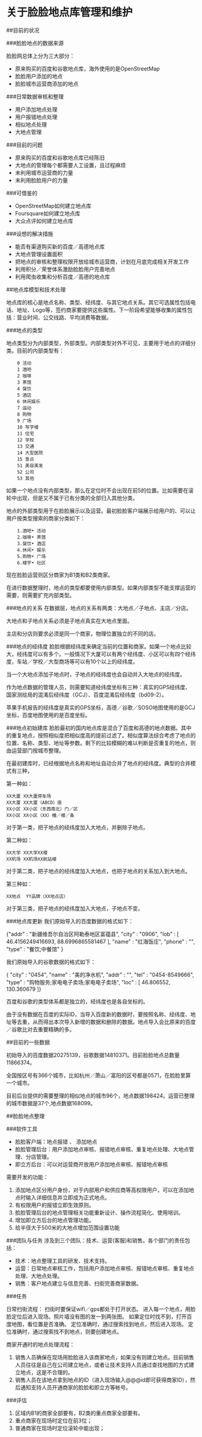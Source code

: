 
	
关于脸脸地点库管理和维护
=============

##目前的状况

###脸脸地点的数据来源

脸脸网总体上分为三大部分：

* 原来购买的百度和谷歌地点库，海外使用的是OpenStreetMap
* 脸脸用户添加的地点
* 脸脸城市运营商添加的地点


###日常数据审核和整理

* 用户添加地点处理
* 用户报错地点处理
* 相似地点处理
* 大地点管理

###目前的问题
* 原来购买的百度和谷歌地点库已经陈旧
* 大地点的管理每个都需要人工设置，且过程麻烦
* 未利用城市运营商的力量
* 未利用脸脸用户的力量

###可借鉴的
* OpenStreetMap如何建立地点库
* Foursquare如何建立地点库
* 大众点评如何建立地点库

###设想的解决措施
* 能否有渠道购买新的百度／高德地点库
* 大地点管理设置面积
* 把地点的审核和整理权限开放给城市运营商，计划在月底完成相关开发工作
* 利用积分／荣誉体系激励脸脸用户完善地点
* 利用爬虫收集和分析百度／高德的地点库




##地点库模型和技术处理

地点库的核心是地点名称、类型、经纬度、与其它地点关系。其它可选属性包括电话、地址、Logo等，签约商家要提供这些属性。下一阶段希望能够收集的属性包括：营业时间、公交线路、平均消费等数据。

###地点的类型

地点类型分为内部类型，外部类型。内部类型对外不可见，主要用于地点的详细分类。目前的内部类型有：
		
		0 活动
		1 酒吧
		2 咖啡
		3 茶馆
		4 餐饮
		5 酒店
		6 休闲娱乐
		7 运动
		8 购物
		9 广场
		10 写字楼
		11 住宅
		12 学校
		13 交通
		14 大型医院
		15 景点
		51 美容美发
		52 公司
		53 其他
如果一个地点没有内部类型，那么在定位时不会出现在前5的位置。比如需要在滚轮中出现，但是又不属于已有分类的全部归入其他分类。

地点的外部类型用于在脸脸展示以及运营。最初脸脸客户端展示给用户的、可以让用户按类型搜索的商家分类如下：

		1.酒吧• 活动
		2.咖啡• 茶馆   
		3.餐饮• 酒店
		4.休闲• 娱乐
		5.购物• 广场
		6.楼宇• 社区

现在脸脸运营则区分商家为B1类和B2类商家。

在进行数据整理时，地点的类型都要使用内部类型。如果内部类型不能支撑运营的需要，则需要扩充内部类型。

###地点的关系
在数据层，地点的关系有两类：大地点／子地点、主店／分店。

大地点和子地点关系必须是子地点真实在大地点里面。

主店和分店则要求必须是同一个商家，物理位置独立的不同的店。

###地点的经纬度
脸脸根据经纬度来确定当前的位置和商家。如果一个地点比较大，经纬度可以有多个。一般情况下大厦可以有两个经纬度、小区可以有四个经纬度，车站／学校／大型商场等可以有10个以上的经纬度。

当一个大地点添加子地点时，子地点的经纬度也会自动并入大地点的经纬度。

作为地点数据的管理人员，则需要知道经纬度坐标有三种：真实的GPS经纬度、国家测绘局的混淆后经纬度（GCJ）、百度混淆后经纬度（bd09-2）。

苹果手机报告的经纬度是真实的GPS坐标，高德／谷歌／SOSO地图使用的是GCJ坐标，百度地图使用的是百度坐标。


###地点初始建库
脸脸最初的国内地点库是混合了百度和高德的地点数据。其中的重复地点，按照相似度把相似度高的提前过滤了。相似度算法综合考虑了地点的位置、名称、类型、地址等参数。剩下的比较模糊的难以判断是否重复的地点，则由运营部门按城市整理。

在最初建库时，已经根据地点名称和地址自动合并了地点的经纬度。典型的合并模式有三种，

第一种如：
		
	XX大厦 XX大厦停车场
	XX大厦 XX大厦（ABCD）座
	XX小区 XX小区（东西南北）门／区
	XX小区 XX小区（XX）幢／楼／条

对于第一类，把子地点的经纬度加入大地点，并删除子地点。

第二种如：

	XX大学 XX大学XX楼
	XX机场 XX机场XX航站楼

对于第二类，把子地点的经纬度加入大地点，也把子地点的关系加入到大地点。

第三种如：

	XX地点  YY品牌（XX地点店）

对于第三类，把子地点的经纬度加入大地点，子地点不变。


###地点库更新
我们原始导入的百度数据的格式如下：

{"addr" : "新疆维吾尔自治区阿勒泰地区富蕴县", "city" : "0906", "lob" : [ 46.4156249416693, 88.6996865581467 ], "name" : "红海饭庄", "phone" : "", "type" : "餐饮;中餐馆" }

我们原始导入的谷歌数据的格式如下：

{ "city" : "0454", "name" : "美的净水机", "addr" : "", "tel" : "0454-8549666", "type" : "购物服务;家电电子卖场;家电电子卖场", "loc" : [ 46.806552, 130.360679 ]}

百度和谷歌的类型体系都是独立的，经纬度也是各自坐标的。

由于没有数据在百度的实际ID，当导入百度新的数据时，要按照名称、经纬度、地址等去重，从而得出本次导入新增的数据和删除的数据。地点导入会比原来的百度／谷歌比对去重要精确的多。


##目前的一些数据

初始导入的百度数据20275139，谷歌数据14810371。目前脸脸地点总数量11866374。

全国按区号有366个城市，比如杭州／萧山／富阳的区号都是0571，在脸脸里算一个城市。

目前后台提供的需要整理的相似地点的城市96个，地点数据198424。运营已整理的城市数据是37个,地点数据168099。



##脸脸地点整理

###软件工具

* 脸脸客户端：地点报错 、 添加地点
* 脸脸管理后台：用户添加地点审核、报错地点审核、重复地点处理、大地点管理、分店管理。
* 即立方后台：可以对运营商开放用户添加地点审核、报错地点审核

需要开发的功能：

1. 添加地点区分用户身份，对于内部用户和供应商等高权限用户，可以在添加地点时输入详细信息并立即成为正式地点。
2. 有权限用户的报错立即生效原则。
3. 脸脸管理后台的地点管理相关功能重新设计、操作流程简化、使用培训。
4. 增加即立方后台的地点管理功能。
5. 给半径大于500米的大地点增加范围设置功能


###团队与任务
涉及到三个团队：技术、运营(客服)和销售。各个部门的责任包括：

* 技术：地点整理工具的研发、技术支持。
* 运营：日常地点审核工作，包括用户添加地点审核、报错地点审核、重复地点处理、大地点处理。
* 销售：客户地点建立与信息完善、扫街完善商家数据。

###任务

日常扫街流程：
扫街时要保证wifi／gps都处于打开状态。
进入每一个地点，用脸脸定位后进入现场。照片墙没有图的发一到两张图。
如果定位时找不到，打开百度地图，看位置是否准确。
定位准确时，通过搜索找到地点，然后进入现场。
定位准确时，通过搜索找不到地点，则要创建地点。

商家开通时的地点处理流程：
1. 销售人员确保在现场用脸脸进入该商家地点，如果没有则建立地点。目前销售人员往往是自己在公司建立地点，或者让技术支持人员通过查找地图的方式建立地点，这是不合理的。
2. 销售人员在该地点拿到地点的ID（进入现场输入@@@id即可获得商家ID），然后通知支持人员开通商家的脸脸和即立方等帐号。




###评估
1. 区域内B1的商家全部要有，B2类的重点商家全部要有。
2. 重点商家在现场时定位在前3位；
3. 普通商家在现场时定位滚轮中能出现；

